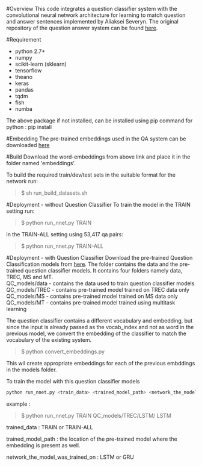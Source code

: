 #Overview
This code integrates a question classifier system with the convolutional neural network architecture for learning to match question and answer sentences implemented by Aliaksei Severyn. The original repository of the question answer system can be found [here](https://github.com/aseveryn/deep-qa).

#Requirement

- python 2.7+
- numpy
- scikit-learn (sklearn)
- tensorflow
- theano
- keras
- pandas
- tqdm
- fish
- numba

The above package if not installed, can be installed using pip command for python : pip install <package-name>

#Embedding
The pre-trained embeddings used in the QA system can be downloaded [here](https://drive.google.com/folderview?id=0B-yipfgecoSBfkZlY2FFWEpDR3M4Qkw5U055MWJrenE5MTBFVXlpRnd0QjZaMDQxejh1cWs&usp=sharing)

#Build
Download the word-embeddings from above link and place it in the folder named 'embeddings'.

To build the required train/dev/test sets in the suitable format for the network run:

>$ sh run_build_datasets.sh

#Deployment - without Question Classifier
To train the model in the TRAIN setting run:

>$ python run_nnet.py TRAIN

in the TRAIN-ALL setting using 53,417 qa pairs:

>$ python run_nnet.py TRAIN-ALL

#Deployment - with Question Classifier
Download the pre-trained Question Classification models from [here](https://drive.google.com/open?id=0B11zdsTNhzfGcDVXYmkwNXBST28).
The folder contains the data and the pre-trained question classifier models. It contains four folders namely data, TREC, MS and MT.  
QC_models/data - contains the data used to train question classifier models  
QC_models/TREC - contains pre-trained model trained on TREC data only  
QC_models/MS - contains pre-trained model trained on MS data only  
QC_models/MT - contains pre-trained model trained using multitask learning  

The question classifier contains a different vocabulary and embedding, but since the input is already passed as the vocab_index and not as word in the previous model, we convert the embedding of the classifier to match the vocabulary of the existing system.

>$ python convert_embeddings.py

This wil create appropriate embeddings for each of the previous embddings in the models folder.

To train the model with this question classifier models

```sh
python run_nnet.py <train_data> <trained_model_path> <network_the_model_was_trained_on>
```

example :
>$ python run_nnet.py TRAIN QC_models/TREC/LSTM/ LSTM

trained_data : TRAIN or TRAIN-ALL

trained_model_path : the location of the pre-trained model where the embedding is present as well.  

network_the_model_was_trained_on : LSTM or GRU